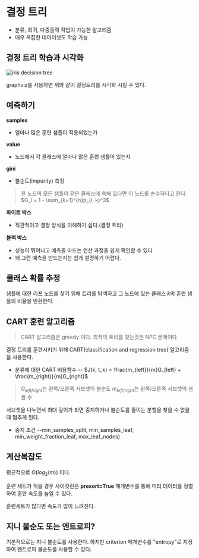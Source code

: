 # 결정 트리

- 분류, 회귀, 다중출력 작업이 가능한 알고리즘
- 매우 복잡한 데이터셋도 학습 가능

## 결정 트리 학습과 시각화

![iris decision tree](https://2bhapby.github.io/images/iris_decision_tree.PNG)

graphviz를 사용하면 위와 같이 결정트리를 시각화 시킬 수 있다.

## 예측하기

**samples**
- 얼마나 많은 훈련 샘플이 적용되었는가

**value**
- 노드에서 각 클래스에 얼마나 많은 훈련 샘플이 있는지

**gini**
- 불순도(impurity) 측정
> 한 노드의 모든 샘플이 같은 클래스에 속해 있다면 이 노드를 순수하다고 한다.
> $G_i = 1 - \sum_{k=1}^{n}p_{i, k}^3$

**화이트 박스**
- 직관적이고 결정 방식을 이해하기 쉽다.(결정 트리)

**블랙 박스**
- 성능이 뛰어나고 예측을 마드는 연산 과정을 쉽게 확인할 수 있다
- 왜 그런 예측을 만드는지는 쉽게 설명하기 어렵다.

## 클래스 확률 추정

샘플에 대한 리프 노드를 찾기 위해 트리를 탐색하고 그 노드에 있는 클래스 $k$의 훈련 샘플의 비율을 반환한다.

## CART 훈련 알고리즘

> CART 알고리즘은 greedy 이다.
> 최적의 트리를 찾는것은 NPC 문제이다.

결정 트리를 훈련시키기 위해 CART(classification and regression tree) 알고리즘을 사용한다.

- 분류에 대한 CART 비용함수
-- $J(k, t_k) = \frac{m_{left}}{m}G_{left} + \frac{m_{right}}{m}G_{right}$
>$G_{left/right}$는 왼쪽/오른쪽 서브셋의 불순도
>$m_{left/right}$는 왼쪽/오른쪽 서브셋의 샘플 수

서브셋을 나누면서 최대 깊이가 되면 중지하거나 불순도를 줄이는 분할을 찾을 수 없을 때 멈추게 된다.
- 중지 조건
--min_samples_split, min_samples_leaf, min_weight_fraction_leaf, max_leaf_nodes)

## 계산복잡도

평균적으로 $O(log_2(m))$ 이다.

훈련 세트가 적을 경우 사이킷런은 **presort=True** 매개변수를 통해 미리 데이터를 정렬하여 훈련 속도를 높일 수 있다.

훈련세트가 많다면 속도가 많이 느려진다.

## 지니 불순도 또는 엔트로피?

기본적으로는 지니 불순도를 사용한다. 
하지만 criterion 매개변수를 "entropy"로 지정하여 엔트로피 불순도를 사용할 수 있다.


<!--stackedit_data:
eyJoaXN0b3J5IjpbLTE5NjA5OTc2MiwtMTE1MTg3NzE0OCwyMD
I5MDc2NTI2LC01MzY0NDAwMzUsLTIwODg3NDY2MTJdfQ==
-->